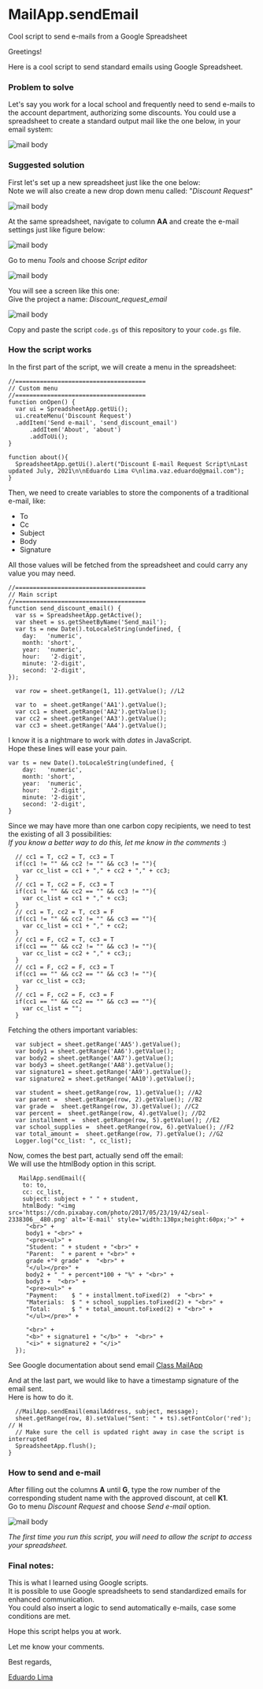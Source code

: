 # MailApp.sendEmail
Cool script to send e-mails from a Google Spreadsheet

Greetings!

Here is a cool script to send standard emails using Google Spreadsheet.

### Problem to solve

Let's say you work for a local school and frequently need to send e-mails to the account department, authorizing some discounts.
You could use a spreadsheet to create a standard output mail like the one below, in your email system:

![mail body](https://github.com/LimaVazEduardo/MailApp.sendEmail/blob/main/mail_body.png)

### Suggested solution

First let's set up a new spreadsheet just like the one below:  
Note we will also create a new drop down menu called: "*Discount Request*"

![mail body](https://github.com/LimaVazEduardo/MailApp.sendEmail/blob/main/sheet.png)

At the same spreadsheet, navigate to column **AA** and create the e-mail settings just like figure below:

![mail body](https://github.com/LimaVazEduardo/MailApp.sendEmail/blob/main/email_setup.png)

Go to menu *Tools* and choose *Script editor*

![mail body](https://github.com/LimaVazEduardo/MailApp.sendEmail/blob/main/script_editor.png)

You will see a screen like this one:  
Give the project a name: *Discount_request_email*

![mail body](https://github.com/LimaVazEduardo/MailApp.sendEmail/blob/main/script.png)

Copy and paste the script `code.gs` of this repository to your `code.gs` file.

### How the script works

In the first part of the script, we will create a menu in the spreadsheet:

```
//=====================================
// Custom menu
//=====================================
function onOpen() {
  var ui = SpreadsheetApp.getUi();
  ui.createMenu('Discount Request')
  .addItem('Send e-mail', 'send_discount_email')
      .addItem('About', 'about')
      .addToUi();
}

function about(){
  SpreadsheetApp.getUi().alert("Discount E-mail Request Script\nLast updated July, 2021\n\nEduardo Lima ©\nlima.vaz.eduardo@gmail.com");
}

```

Then, we need to create variables to store the components of a traditional e-mail, like:
  - To
  - Cc
  - Subject
  - Body
  - Signature

All those values will be fetched from the spreadsheet and could carry any value you may need.

```
//=====================================
// Main script
//=====================================
function send_discount_email() {
  var ss = SpreadsheetApp.getActive();
  var sheet = ss.getSheetByName('Send_mail');
  var ts = new Date().toLocaleString(undefined, {
    day:   'numeric',
    month: 'short',
    year:  'numeric',
    hour:   '2-digit',
    minute: '2-digit',
    second: '2-digit',
});
  
  var row = sheet.getRange(1, 11).getValue(); //L2
  
  var to  = sheet.getRange('AA1').getValue();
  var cc1 = sheet.getRange('AA2').getValue();
  var cc2 = sheet.getRange('AA3').getValue();
  var cc3 = sheet.getRange('AA4').getValue();

```

I know it is a nightmare to work with *dates* in JavaScript.  
Hope these lines will ease your pain.

```
var ts = new Date().toLocaleString(undefined, {
    day:   'numeric',
    month: 'short',
    year:  'numeric',
    hour:   '2-digit',
    minute: '2-digit',
    second: '2-digit',
}
```

Since we may have more than one carbon copy recipients, we need to test the existing of all 3 possibilities:  
*If you know a better way to do this, let me know in the comments* :)

```
  // cc1 = T, cc2 = T, cc3 = T
  if(cc1 != "" && cc2 != "" && cc3 != ""){
    var cc_list = cc1 + "," + cc2 + "," + cc3;
  }
  // cc1 = T, cc2 = F, cc3 = T
  if(cc1 != "" && cc2 == "" && cc3 != ""){
    var cc_list = cc1 + "," + cc3;
  }
  // cc1 = T, cc2 = T, cc3 = F
  if(cc1 != "" && cc2 != "" && cc3 == ""){
    var cc_list = cc1 + "," + cc2;
  }
  // cc1 = F, cc2 = T, cc3 = T
  if(cc1 == "" && cc2 != "" && cc3 != ""){
    var cc_list = cc2 + "," + cc3;;
  }
  // cc1 = F, cc2 = F, cc3 = T
  if(cc1 == "" && cc2 == "" && cc3 != ""){
    var cc_list = cc3;
  }
  // cc1 = F, cc2 = F, cc3 = F
  if(cc1 == "" && cc2 == "" && cc3 == ""){
    var cc_list = "";
  } 
```

Fetching the others important variables:

```
  var subject = sheet.getRange('AA5').getValue();
  var body1 = sheet.getRange('AA6').getValue();
  var body2 = sheet.getRange('AA7').getValue();
  var body3 = sheet.getRange('AA8').getValue();
  var signature1 = sheet.getRange('AA9').getValue();
  var signature2 = sheet.getRange('AA10').getValue();
  
  var student = sheet.getRange(row, 1).getValue(); //A2
  var parent =  sheet.getRange(row, 2).getValue(); //B2
  var grade =  sheet.getRange(row, 3).getValue(); //C2
  var percent =  sheet.getRange(row, 4).getValue(); //D2
  var installment =  sheet.getRange(row, 5).getValue(); //E2
  var school_supplies =  sheet.getRange(row, 6).getValue(); //F2
  var total_amount =  sheet.getRange(row, 7).getValue(); //G2
  Logger.log("cc_list: ", cc_list);

```

Now, comes the best part, actually send off the email:  
We will use the htmlBody option in this script.

```
   MailApp.sendEmail({
    to: to,
    cc: cc_list,
    subject: subject + " " + student,
    htmlBody: "<img src='https://cdn.pixabay.com/photo/2017/05/23/19/42/seal-2338306__480.png' alt='E-mail' style='width:130px;height:60px;'>" + 
     "<br>" +
     body1 + "<br>" + 
     "<pre><ul>" +
     "Student: " + student + "<br>" +
     "Parent:  " + parent + "<br>" +
     grade +"º grade" +  "<br>" +
     "</ul></pre>" +
     body2 + " " + percent*100 + "%" + "<br>" + 
     body3 +  "<br>" + 
     "<pre><ul>" +
     "Payment:    $ " + installment.toFixed(2)  + "<br>" +
     "Materials:  $ " + school_supplies.toFixed(2) + "<br>" +
     "Total:      $ " + total_amount.toFixed(2) + "<br>" +
     "</ul></pre>" + 
     
     "<br>" + 
     "<b>" + signature1 + "</b>" +  "<br>" +
     "<i>" + signature2 + "</i>"
  });
```
See Google documentation about send email
[Class MailApp](https://developers.google.com/apps-script/reference/mail/mail-app)

And at the last part, we would like to have a timestamp signature of the email sent.  
Here is how to do it.

```
  //MailApp.sendEmail(emailAddress, subject, message);
  sheet.getRange(row, 8).setValue("Sent: " + ts).setFontColor('red'); // H
  // Make sure the cell is updated right away in case the script is interrupted
  SpreadsheetApp.flush();
}
```
### How to send and e-mail

After filling out the columns **A** until **G**, type the row number of the corresponding student name with the approved discount, at cell **K1**.  
Go to menu *Discount Request* and choose *Send e-mail* option.

![mail body](https://github.com/LimaVazEduardo/MailApp.sendEmail/blob/main/send_email.png)

*The first time you run this script, you will need to allow the script to access your spreadsheet.*

### Final notes:
This is what I learned using Google scripts.  
It is possible to use Google spreadsheets to send standardized emails for enhanced communication.  
You could also insert a logic to send automatically e-mails, case some conditions are met.

Hope this script helps you at work.

Let me know your comments.

Best regards,

[Eduardo Lima](https://www.linkedin.com/in/eduardo1lima/)
